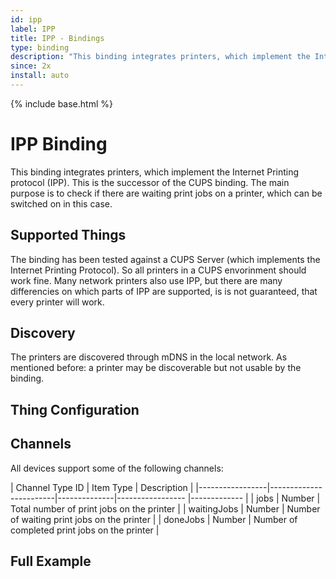 ```yaml
---
id: ipp
label: IPP
title: IPP - Bindings
type: binding
description: "This binding integrates printers, which implement the Internet Printing protocol (IPP). This is the successor of the CUPS binding."
since: 2x
install: auto
---
```


<!-- Attention authors: Do not edit directly. Please add your changes to the appropriate source repository -->

{% include base.html %}

# IPP Binding

This binding integrates printers, which implement the Internet Printing protocol (IPP). This is the successor of the CUPS binding.
The main purpose is to check if there are waiting print jobs on a printer, which can be switched on in this case.

## Supported Things

The binding has been tested against a CUPS Server (which implements the Internet Printing Protocol). 
So all printers in a CUPS envorinment should work fine. Many network printers also use IPP, 
but there are many differencies on which parts of IPP are supported, is is not guaranteed, that every printer will work.

## Discovery

The printers are discovered through mDNS in the local network. As mentioned before: a printer may be discoverable but not 
usable by the binding.


## Thing Configuration



## Channels

All devices support some of the following channels:

| Channel Type ID | Item Type    | Description  |
|-----------------|------------------------|--------------|----------------- |------------- |
| jobs | Number       | Total number of print jobs on the printer |
| waitingJobs | Number       | Number of waiting print jobs on the printer |
| doneJobs | Number       | Number of completed print jobs on the printer |

## Full Example
